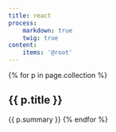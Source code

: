 ```yaml
---
title: react
process:
    markdown: true
    twig: true
content:
    items: '@root'
---
```


{% for p in page.collection %}
<h2>{{ p.title }}</h2>
{{ p.summary }}
{% endfor %}